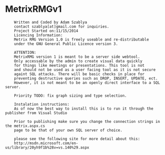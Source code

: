 MetrixRMGv1
===========
        Written and Coded by Adam Szablya
        contact szablya[at]gmail.com for inquiries.
        Project Started on:11/15/2014
        Licencing Information:
        Metrix RMG Version 1.0 is freely useable and re-distributable
        under the GNU General Public Licence version 3.
        
        ATTENTION:
        MetrixRMG version 1 is meant to be a server side webtool.
        Only accessable by the admin to create visual data quickly
        for things like meetings or presentations. This tool is not
        and should not be used as a user facing tool as it is not secure 
        againt SQL attacks. There will be basic checks in place for
        preventing destructive queries such as DROP, INSERT, UPDATE, ect.
        However, it is not meant to be an openly direct interface to a SQL server.
        
        Priority TODO: fix graph sizing and type selection.
        
        Instalation instructions:
        As of now the best way to install this is to run it through the publisher from Visual Studio
        
        Prior to publishing make sure you change the connection strings in the metrix.aspx.cs 
        page to be that of your own SQL server of choice. 
        
        please see the following site for more detail about this:
        http://msdn.microsoft.com/en-us/library/20yh9f1b%28v=vs.140%29.aspx
